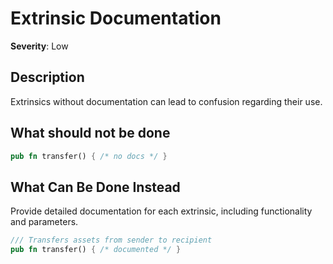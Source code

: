 # Extrinsic Documentation

**Severity**: Low

## Description

Extrinsics without documentation can lead to confusion regarding their use.

## What should not be done

```rust
pub fn transfer() { /* no docs */ }
```

## What Can Be Done Instead

Provide detailed documentation for each extrinsic, including functionality and parameters.

```rust
/// Transfers assets from sender to recipient
pub fn transfer() { /* documented */ }
```



